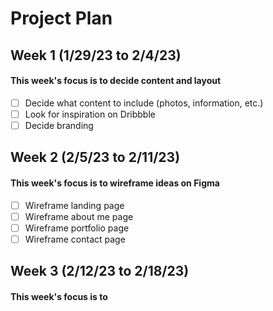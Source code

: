 # Project Plan
## Week 1 (1/29/23 to 2/4/23)
#### This week's focus is to decide content and layout
- [ ] Decide what content to include (photos, information, etc.) 
- [ ] Look for inspiration on Dribbble
- [ ] Decide branding

## Week 2 (2/5/23 to 2/11/23)
#### This week's focus is to wireframe ideas on Figma
- [ ] Wireframe landing page
- [ ] Wireframe about me page
- [ ] Wireframe portfolio page
- [ ] Wireframe contact page

## Week 3 (2/12/23 to 2/18/23)
#### This week's focus is to 